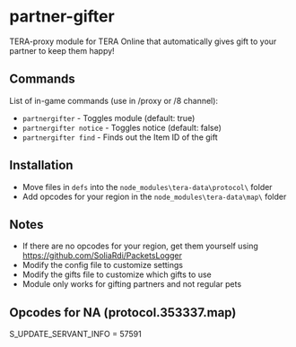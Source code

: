 # partner-gifter
TERA-proxy module for TERA Online that automatically gives gift to your partner to keep them happy!

## Commands
List of in-game commands (use in /proxy or /8 channel):  
- `partnergifter` - Toggles module (default: true)
- `partnergifter notice` - Toggles notice (default: false)
- `partnergifter find` - Finds out the Item ID of the gift

## Installation
- Move files in `defs` into the `node_modules\tera-data\protocol\` folder
- Add opcodes for your region in the `node_modules\tera-data\map\` folder

## Notes
- If there are no opcodes for your region, get them yourself using https://github.com/SoliaRdi/PacketsLogger
- Modify the config file to customize settings
- Modify the gifts file to customize which gifts to use
- Module only works for gifting partners and not regular pets

## Opcodes for NA (protocol.353337.map)
S_UPDATE_SERVANT_INFO = 57591
